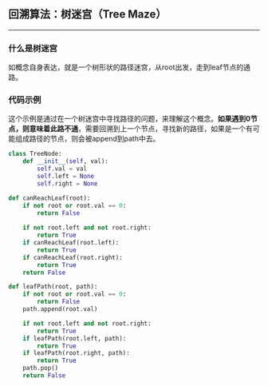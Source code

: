 ## 回溯算法：树迷宫（Tree Maze）

---
### 什么是树迷宫

如概念自身表达，就是一个树形状的路径迷宫，从root出发，走到leaf节点的通路。

### 代码示例

这个示例是通过在一个树迷宫中寻找路径的问题，来理解这个概念。**如果遇到0节点，则意味着此路不通**，需要回溯到上一个节点，寻找新的路径，如果是一个有可能组成路径的节点，则会被append到path中去。

```python
class TreeNode:
    def __init__(self, val):
        self.val = val
        self.left = None
        self.right = None

def canReachLeaf(root):
    if not root or root.val == 0:
        return False
    
    if not root.left and not root.right:
        return True
    if canReachLeaf(root.left):
        return True
    if canReachLeaf(root.right):
        return True
    return False

def leafPath(root, path):
    if not root or root.val == 0:
        return False
    path.append(root.val)

    if not root.left and not root.right:
        return True
    if leafPath(root.left, path):
        return True
    if leafPath(root.right, path):
        return True
    path.pop()
    return False
```
